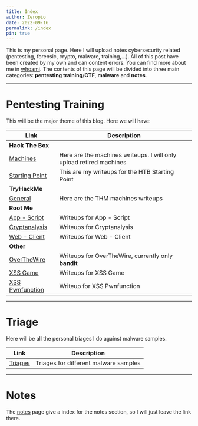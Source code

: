```yaml
---
title: Index
author: Zeropio
date: 2022-09-16
permalink: /index
pin: true
---
```


This is my personal page. Here I will upload notes cybersecurity related (pentesting, forensic, crypto, malware, training,...). All of this post have been created by my own and can content errors. You can find more about me in [whoami](/whoami). The contents of this page will be divided into three main categories: **pentesting training**/**CTF**, **malware** and **notes**.

---

# Pentesting Training

This will be the major theme of this blog. Here we will have:

| **Link**   | **Description**    |
|--------------- | --------------- |
| **Hack The Box** |
| [Machines](/categories/machines/) | Here are the machines writeups. I will only upload retired machines |
| [Starting Point](/categories/startingpoint/) | This are my writeups for the HTB Starting Point |
| **TryHackMe** |
| [General](/categories/tryhackme/) | Here are the THM machines writeups |
| **Root Me** |
| [App - Script](/categories/appscript/) | Writeups for App - Script |
| [Cryptanalysis](/categories/cryptanalysis/) | Writeups for Cryptanalysis |
| [Web - Client](/categories/webclient/) | Writeups for Web - Client |
| **Other** |
| [OverTheWire](/categories/overthewire/) | Writeups for OverTheWire, currently only **bandit** |
| [XSS Game](/categories/xssgame/) | Writeups for XSS Game |
| [XSS Pwnfunction](/categories/xsspwnfunction/) | Writeup for XSS Pwnfunction |

---

# Triage

Here will be all the personal triages I do against malware samples.

| **Link**   | **Description**    |
|--------------- | --------------- |
| [Triages](/categories/triage/) | Triages for different malware samples |

---

# Notes

The [notes](/notes/) page give a index for the notes section, so I will just leave the link there.




